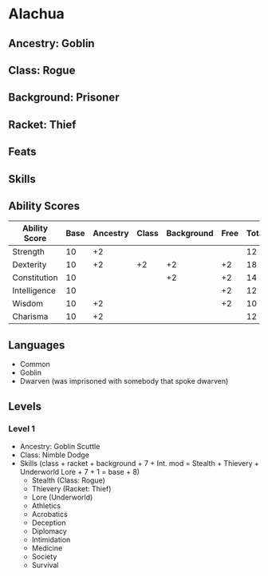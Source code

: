 # Alachua

## Ancestry: Goblin

## Class: Rogue

## Background: Prisoner

## Racket: Thief

## Feats

## Skills

## Ability Scores

| Ability Score | Base | Ancestry | Class | Background | Free | Total |
| ------------- | ---- | -------- | ----- | ---------- | ---- | ----- |
| Strength      | 10   | +2       |       |            |      | 12    |
| Dexterity     | 10   | +2       | +2    | +2         | +2   | 18    |
| Constitution  | 10   |          |       | +2         | +2   | 14    |
| Intelligence  | 10   |          |       |            | +2   | 12    |
| Wisdom        | 10   | +2       |       |            | +2   | 10    |
| Charisma      | 10   | +2       |       |            |      | 12    |

## Languages

- Common
- Goblin
- Dwarven (was imprisoned with somebody that spoke dwarven)

## Levels

### Level 1

- Ancestry: Goblin Scuttle
- Class: Nimble Dodge
- Skills (class + racket + background + 7 + Int. mod = Stealth + Thievery + Underworld Lore + 7 + 1 = base + 8) 
   - Stealth (Class: Rogue)
   - Thievery (Racket: Thief)
   - Lore (Underworld)
   - Athletics
   - Acrobatics
   - Deception
   - Diplomacy
   - Intimidation
   - Medicine
   - Society
   - Survival

